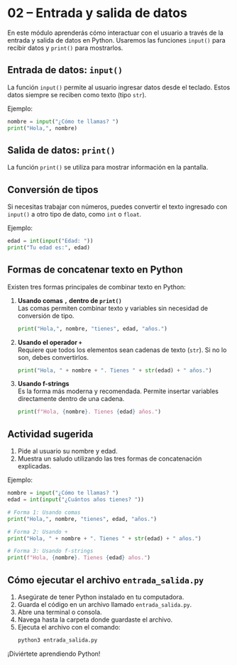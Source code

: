 # 02 – Entrada y salida de datos

En este módulo aprenderás cómo interactuar con el usuario a través de la entrada y salida de datos en Python. Usaremos las funciones `input()` para recibir datos y `print()` para mostrarlos.

## Entrada de datos: `input()`
La función `input()` permite al usuario ingresar datos desde el teclado. Estos datos siempre se reciben como texto (tipo `str`).

Ejemplo:
```python
nombre = input("¿Cómo te llamas? ")
print("Hola,", nombre)
```

## Salida de datos: `print()`
La función `print()` se utiliza para mostrar información en la pantalla.

## Conversión de tipos
Si necesitas trabajar con números, puedes convertir el texto ingresado con `input()` a otro tipo de dato, como `int` o `float`.

Ejemplo:
```python
edad = int(input("Edad: "))
print("Tu edad es:", edad)
```

## Formas de concatenar texto en Python
Existen tres formas principales de combinar texto en Python:

1. **Usando comas `,` dentro de `print()`**  
    Las comas permiten combinar texto y variables sin necesidad de conversión de tipo.  
    ```python
    print("Hola,", nombre, "tienes", edad, "años.")
    ```

2. **Usando el operador `+`**  
    Requiere que todos los elementos sean cadenas de texto (`str`). Si no lo son, debes convertirlos.  
    ```python
    print("Hola, " + nombre + ". Tienes " + str(edad) + " años.")
    ```

3. **Usando f-strings**  
    Es la forma más moderna y recomendada. Permite insertar variables directamente dentro de una cadena.  
    ```python
    print(f"Hola, {nombre}. Tienes {edad} años.")
    ```

## Actividad sugerida
1. Pide al usuario su nombre y edad.
2. Muestra un saludo utilizando las tres formas de concatenación explicadas.

Ejemplo:
```python
nombre = input("¿Cómo te llamas? ")
edad = int(input("¿Cuántos años tienes? "))

# Forma 1: Usando comas
print("Hola,", nombre, "tienes", edad, "años.")

# Forma 2: Usando +
print("Hola, " + nombre + ". Tienes " + str(edad) + " años.")

# Forma 3: Usando f-strings
print(f"Hola, {nombre}. Tienes {edad} años.")
```

## Cómo ejecutar el archivo `entrada_salida.py`
1. Asegúrate de tener Python instalado en tu computadora.
2. Guarda el código en un archivo llamado `entrada_salida.py`.
3. Abre una terminal o consola.
4. Navega hasta la carpeta donde guardaste el archivo.
5. Ejecuta el archivo con el comando:  
    ```bash
    python3 entrada_salida.py
    ```

¡Diviértete aprendiendo Python!  